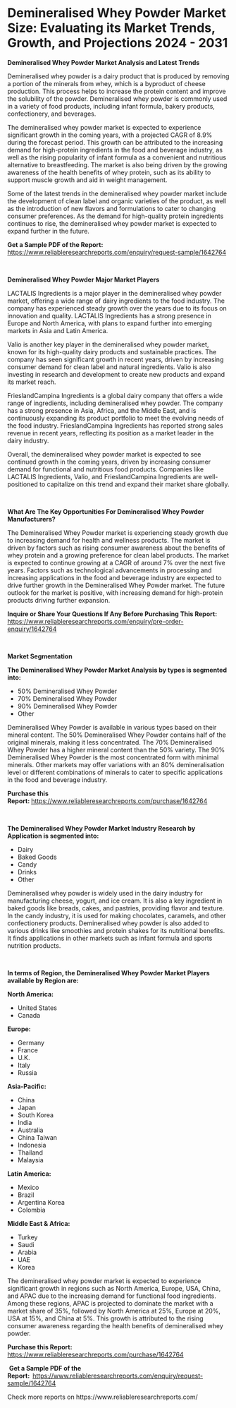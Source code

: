 <p><h1>Demineralised Whey Powder Market Size: Evaluating its Market Trends, Growth, and Projections 2024 - 2031</h1></p><p><strong>Demineralised Whey Powder Market Analysis and Latest Trends</strong></p>
<p><p>Demineralised whey powder is a dairy product that is produced by removing a portion of the minerals from whey, which is a byproduct of cheese production. This process helps to increase the protein content and improve the solubility of the powder. Demineralised whey powder is commonly used in a variety of food products, including infant formula, bakery products, confectionery, and beverages.</p><p>The demineralised whey powder market is expected to experience significant growth in the coming years, with a projected CAGR of 8.9% during the forecast period. This growth can be attributed to the increasing demand for high-protein ingredients in the food and beverage industry, as well as the rising popularity of infant formula as a convenient and nutritious alternative to breastfeeding. The market is also being driven by the growing awareness of the health benefits of whey protein, such as its ability to support muscle growth and aid in weight management.</p><p>Some of the latest trends in the demineralised whey powder market include the development of clean label and organic varieties of the product, as well as the introduction of new flavors and formulations to cater to changing consumer preferences. As the demand for high-quality protein ingredients continues to rise, the demineralised whey powder market is expected to expand further in the future.</p></p>
<p><strong>Get a Sample PDF of the Report:&nbsp;</strong> <a href="https://www.reliableresearchreports.com/enquiry/request-sample/1642764">https://www.reliableresearchreports.com/enquiry/request-sample/1642764</a></p>
<p>&nbsp;</p>
<p><strong>Demineralised Whey Powder Major Market Players</strong></p>
<p><p>LACTALIS Ingredients is a major player in the demineralised whey powder market, offering a wide range of dairy ingredients to the food industry. The company has experienced steady growth over the years due to its focus on innovation and quality. LACTALIS Ingredients has a strong presence in Europe and North America, with plans to expand further into emerging markets in Asia and Latin America.</p><p>Valio is another key player in the demineralised whey powder market, known for its high-quality dairy products and sustainable practices. The company has seen significant growth in recent years, driven by increasing consumer demand for clean label and natural ingredients. Valio is also investing in research and development to create new products and expand its market reach.</p><p>FrieslandCampina Ingredients is a global dairy company that offers a wide range of ingredients, including demineralised whey powder. The company has a strong presence in Asia, Africa, and the Middle East, and is continuously expanding its product portfolio to meet the evolving needs of the food industry. FrieslandCampina Ingredients has reported strong sales revenue in recent years, reflecting its position as a market leader in the dairy industry.</p><p>Overall, the demineralised whey powder market is expected to see continued growth in the coming years, driven by increasing consumer demand for functional and nutritious food products. Companies like LACTALIS Ingredients, Valio, and FrieslandCampina Ingredients are well-positioned to capitalize on this trend and expand their market share globally.</p></p>
<p>&nbsp;</p>
<p><strong>What Are The Key Opportunities For Demineralised Whey Powder Manufacturers?</strong></p>
<p><p>The Demineralised Whey Powder market is experiencing steady growth due to increasing demand for health and wellness products. The market is driven by factors such as rising consumer awareness about the benefits of whey protein and a growing preference for clean label products. The market is expected to continue growing at a CAGR of around 7% over the next five years. Factors such as technological advancements in processing and increasing applications in the food and beverage industry are expected to drive further growth in the Demineralised Whey Powder market. The future outlook for the market is positive, with increasing demand for high-protein products driving further expansion.</p></p>
<p><strong>Inquire or Share Your Questions If Any Before Purchasing This Report:</strong> <a href="https://www.reliableresearchreports.com/enquiry/pre-order-enquiry/1642764">https://www.reliableresearchreports.com/enquiry/pre-order-enquiry/1642764</a></p>
<p>&nbsp;</p>
<p><strong>Market Segmentation</strong></p>
<p><strong>The Demineralised Whey Powder Market Analysis by types is segmented into:</strong></p>
<p><ul><li>50% Demineralised Whey Powder</li><li>70% Demineralised Whey Powder</li><li>90% Demineralised Whey Powder</li><li>Other</li></ul></p>
<p><p>Demineralised Whey Powder is available in various types based on their mineral content. The 50% Demineralised Whey Powder contains half of the original minerals, making it less concentrated. The 70% Demineralised Whey Powder has a higher mineral content than the 50% variety. The 90% Demineralised Whey Powder is the most concentrated form with minimal minerals. Other markets may offer variations with an 80% demineralisation level or different combinations of minerals to cater to specific applications in the food and beverage industry.</p></p>
<p><strong>Purchase this Report:&nbsp;</strong><a href="https://www.reliableresearchreports.com/purchase/1642764">https://www.reliableresearchreports.com/purchase/1642764</a></p>
<p>&nbsp;</p>
<p><strong>The Demineralised Whey Powder Market Industry Research by Application is segmented into:</strong></p>
<p><ul><li>Dairy</li><li>Baked Goods</li><li>Candy</li><li>Drinks</li><li>Other</li></ul></p>
<p><p>Demineralised whey powder is widely used in the dairy industry for manufacturing cheese, yogurt, and ice cream. It is also a key ingredient in baked goods like breads, cakes, and pastries, providing flavor and texture. In the candy industry, it is used for making chocolates, caramels, and other confectionery products. Demineralised whey powder is also added to various drinks like smoothies and protein shakes for its nutritional benefits. It finds applications in other markets such as infant formula and sports nutrition products.</p></p>
<p>&nbsp;</p>
<p><strong>In terms of Region, the Demineralised Whey Powder Market Players available by Region are:</strong></p>
<p>
    <p> <strong> North America: </strong>
        <ul>
            <li>United States</li>
            <li>Canada</li>
        </ul>
        </p> 
    <p> <strong> Europe: </strong>
        <ul>
            <li>Germany</li>
            <li>France</li>
            <li>U.K.</li>
            <li>Italy</li>
            <li>Russia</li>
        </ul>
        </p> 
    <p> <strong> Asia-Pacific: </strong>
        <ul>
            <li>China</li>
            <li>Japan</li>
            <li>South Korea</li>
            <li>India</li>
            <li>Australia</li>
            <li>China Taiwan</li>
            <li>Indonesia</li>
            <li>Thailand</li>
            <li>Malaysia</li>
        </ul>
        </p> 
    <p> <strong> Latin America: </strong>
        <ul>
            <li>Mexico</li>
            <li>Brazil</li>
            <li>Argentina Korea</li>
            <li>Colombia</li>
        </ul>
        </p> 
    <p> <strong> Middle East & Africa: </strong>
        <ul>
            <li>Turkey</li>
            <li>Saudi</li>
            <li>Arabia</li>
            <li>UAE</li>
            <li>Korea</li>
        </ul>
    </p>
    </p>
<p><p>The demineralised whey powder market is expected to experience significant growth in regions such as North America, Europe, USA, China, and APAC due to the increasing demand for functional food ingredients. Among these regions, APAC is projected to dominate the market with a market share of 35%, followed by North America at 25%, Europe at 20%, USA at 15%, and China at 5%. This growth is attributed to the rising consumer awareness regarding the health benefits of demineralised whey powder.</p></p>
<p><strong>Purchase this Report: </strong><a href="https://www.reliableresearchreports.com/purchase/1642764">https://www.reliableresearchreports.com/purchase/1642764</a></p>
<p>&nbsp;<strong>Get a Sample PDF of the Report:&nbsp;&nbsp;</strong><a href="https://www.reliableresearchreports.com/enquiry/request-sample/1642764">https://www.reliableresearchreports.com/enquiry/request-sample/1642764</a></p>
<p><strong></strong></p>
<p>Check more reports on https://www.reliableresearchreports.com/</p>